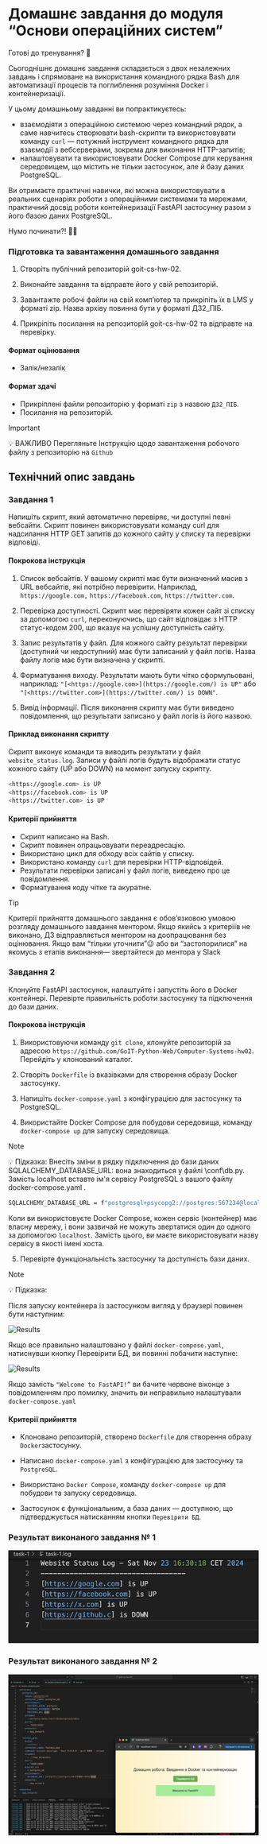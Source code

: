 # Домашнє завдання до модуля “Основи операційних систем”

Готові до тренування? 🤩

Сьогоднішнє домашнє завдання складається з двох незалежних завдань і спрямоване
на використання командного рядка Bash для автоматизації процесів та поглиблення
розуміння Docker і контейнеризації.

У цьому домашньому завданні ви попрактикуєтесь:

- взаємодіяти з операційною системою через командний рядок, а саме навчитесь
  створювати bash-скрипти та використовувати команду `curl` — потужний
  інструмент командного рядка для взаємодії з вебсерверами, зокрема для
  виконання HTTP-запитів;
- налаштовувати та використовувати Docker Compose для керування середовищем, що
  містить не тільки застосунок, але й базу даних PostgreSQL.

Ви отримаєте практичні навички, які можна використовувати в реальних сценаріях
роботи з операційними системами та мережами, практичний досвід роботи
контейнеризації FastAPI застосунку разом з його базою даних PostgreSQL.

Нумо починати?! 💪🏼

### Підготовка та завантаження домашнього завдання

1. Створіть публічний репозиторій goit-cs-hw-02.

2. Виконайте завдання та відправте його у свій репозиторій.

3. Завантажте робочі файли на свій комп’ютер та прикріпіть їх в LMS у форматі
   zip. Назва архіву повинна бути у форматі ДЗ2_ПІБ.

4. Прикріпіть посилання на репозиторій goit-cs-hw-02 та відправте на перевірку.

#### Формат оцінювання

- Залік/незалік

#### Формат здачі

- Прикріплені файли репозиторію у форматі `zip` з назвою `ДЗ2_ПІБ`.
- Посилання на репозиторій.

> [!IMPORTANT]
>
> 💡 ВАЖЛИВО Перегляньте Інструкцію щодо завантаження робочого файлу з
> репозиторію на `Github`

## Технічний опис завдань

### Завдання 1

Напишіть скрипт, який автоматично перевіряє, чи доступні певні вебсайти. Скрипт
повинен використовувати команду curl для надсилання HTTP GET запитів до кожного
сайту у списку та перевірки відповіді.

#### Покрокова інструкція

1. Список вебсайтів. У вашому скрипті має бути визначений масив з URL вебсайтів,
   які потрібно перевірити. Наприклад, `https://google.com,`
   `https://facebook.com`, `https://twitter.com`.

2. Перевірка доступності. Скрипт має перевіряти кожен сайт зі списку за
   допомогою `curl`, переконуючись, що сайт відповідає з HTTP статус-кодом 200,
   що вказує на успішну доступність сайту.

3. Запис результатів у файл. Для кожного сайту результат перевірки (доступний чи
   недоступний) має бути записаний у файл логів. Назва файлу логів має бути
   визначена у скрипті.

4. Форматування виходу. Результати мають бути чітко сформульовані, наприклад:
   `"[<https://google.com>](https://google.com/) is UP"` або
   `"[<https://twitter.com>](https://twitter.com/) is DOWN"`.

5. Вивід інформації. Після виконання скрипту має бути виведено повідомлення, що
   результати записано у файл логів із його назвою.

#### Приклад виконання скрипту

Скрипт виконує команди та виводить результати у файл `website_status.log`.
Записи у файлі логів будуть відображати статус кожного сайту (UP або DOWN) на
момент запуску скрипту.

```bash
<https://google.com> is UP
<https://facebook.com> is UP
<https://twitter.com> is UP
```

#### Критерії прийняття

- Скрипт написано на Bash.
- Скрипт повинен опрацьовувати переадресацію.
- Використано цикл для обходу всіх сайтів у списку.
- Використано команду `curl` для перевірки HTTP-відповідей.
- Результати перевірки записані у файл логів, виведено про це повідомлення.
- Форматування коду чітке та акуратне.

> [!TIP]
>
> Критерії прийняття домашнього завдання є обов’язковою умовою розгляду
> домашнього завдання ментором. Якщо якийсь з критеріїв не виконано, ДЗ
> відправляється ментором на доопрацювання без оцінювання. Якщо вам “тільки
> уточнити”😉 або ви “застопорилися” на якомусь з етапів виконання— звертайтеся
> до ментора у Slack

### Завдання 2

Клонуйте FastAPI застосунок, налаштуйте і запустіть його в Docker контейнері.
Перевірте правильність роботи застосунку та підключення до бази даних.

#### Покрокова інструкція

1. Використовуючи команду `git clone`, клонуйте репозиторій за адресою
   `https://github.com/GoIT-Python-Web/Computer-Systems-hw02`. Перейдіть у
   клонований каталог.

2. Створіть `Dockerfile` із вказівками для створення образу Docker застосунку.

3. Напишіть `docker-compose.yaml` з конфігурацією для застосунку та PostgreSQL.

4. Використайте Docker Compose для побудови середовища, команду
   `docker-compose up` для запуску середовища.

> [!NOTE]
>
> 💡 Підказка: Внесіть зміни в рядку підключення до бази даних
> SQLALCHEMY_DATABASE_URL: вона знаходиться у файлі \\conf\\db.py. Замість
> localhost вставте ім'я сервісу PostgreSQL з вашого файлу docker-compose.yaml .

```bash
SQLALCHEMY_DATABASE_URL = f"postgresql+psycopg2://postgres:567234@localhost:5432/hw02"
```

Коли ви використовуєте Docker Compose, кожен сервіс (контейнер) має власну
мережу, і вони зазвичай не можуть звертатися один до одного за допомогою
`localhost`. Замість цього, ви маєте використовувати назву сервісу в якості
імені хоста.

5. Перевірте функціональність застосунку та доступність бази даних.

> [!NOTE]
>
> 💡 Підказка:
>
> Після запуску контейнера із застосунком вигляд у браузері повинен бути
> наступним:

![Results](./assets/print-screen-1.png)

Якщо все правильно налаштовано у файлі `docker-compose.yaml`, натиснувши кнопку
Перевірити БД, ви повинні побачити наступне:

![Results](./assets/print-screen-2.png)

Якщо замість `"Welcome to FastAPI!”` ви бачите червоне віконце з повідомленням
про помилку, значить ви неправильно налаштували `docker-compose.yaml`

#### Критерії прийняття

- Клоновано репозиторій, створено `Dockerfile` для створення образу
  `Docker`застосунку.

- Написано `docker-compose.yaml` з конфігурацією для застосунку та `PostgreSQL`.

- Використано `Docker Compose`, команду `docker-compose up` для побудови та
  запуску середовища.

- Застосунок є функціональним, а база даних — доступною, що підтверджується
  натисканням кнопки `Перевірити БД`.

### Результат виконаного завдання № 1

![Results](./task-1/print_screen.png)

### Результат виконаного завдання № 2

![Results](./task-2/print_screen.png)
